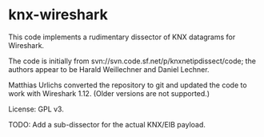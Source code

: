 # knx-wireshark

This code implements a rudimentary dissector of KNX datagrams for Wireshark.

The code is initially from svn://svn.code.sf.net/p/knxnetipdissect/code;
the authors appear to be Harald Weillechner and Daniel Lechner.

Matthias Urlichs converted the repository to git and updated the code to
work with Wireshark 1.12. (Older versions are not supported.)

License: GPL v3.

TODO: Add a sub-dissector for the actual KNX/EIB payload.
